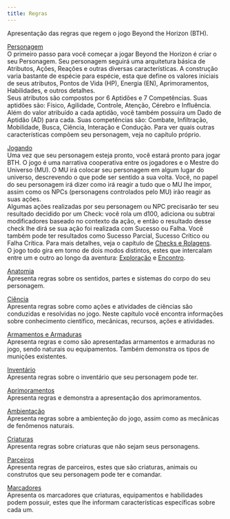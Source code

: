 ```yaml
---
title: Regras
---
```


Apresentação das regras que regem o jogo Beyond the Horizon (BTH).

[Personagem](./character/index.md)  
O primeiro passo para você começar a jogar Beyond the Horizon é criar o seu Personagem. Seu personagem seguirá uma arquitetura básica de Atributos, Ações, Reações e outras diversas características. A construção varia bastante de espécie para espécie, esta que define os valores iniciais de seus atributos, Pontos de Vida (HP), Energia (EN), Aprimoramentos, Habilidades, e outros detalhes.  
Seus atributos são compostos por 6 Aptidões e 7 Competências. Suas aptidões são: Físico, Agilidade, Controle, Atenção, Cérebro e Influência. Além do valor atribuído a cada aptidão, você também possuíra um Dado de Aptidão (AD) para cada. Suas competências são: Combate, Infiltração, Mobilidade, Busca, Ciência, Interação e Condução. Para ver quais outras características compõem seu personagem, veja no capítulo próprio.  

[Jogando](./play/index.md)  
Uma vez que seu personagem esteja pronto, você estará pronto para jogar BTH. O jogo é uma narrativa cooperativa entre os jogadores e o Mestre do Universo (MU). O MU irá colocar seu personagem em algum lugar do universo, descrevendo o que pode ser sentido a sua volta. Você, no papel do seu personagem irá dizer como irá reagir a tudo que o MU lhe impor, assim como os NPCs (personagens controlados pelo MU) irão reagir as suas ações.   
Algumas ações realizadas por seu personagem ou NPC precisarão ter seu resultado decidido por um Check: você rola um d100, adiciona ou subtrai modificadores baseado no contexto da ação, e então o resultado desse check lhe dirá se sua ação foi realizada com Sucesso ou Falha. Você também pode ter resultados como Sucesso Parcial, Sucesso Crítico ou Falha Crítica. Para mais detalhes, veja o capítulo de [Checks e Rolagens](../rules/play/checks.md).  
O jogo todo gira em torno de dois modos distintos, estes que intercalam entre um e outro ao longo da aventura: [Exploração](../rules/play/game_modes/exploration.md) e [Encontro](../rules/play/game_modes/encounter.md).  

[Anatomia](./anatomy/index.md)  
Apresenta regras sobre os sentidos, partes e sistemas do corpo do seu personagem.  

[Ciência](./science/index.md)  
Apresenta regras sobre como ações e atividades de ciências são conduzidas e resolvidas no jogo. Neste capítulo você encontra informações sobre conhecimento científico, mecânicas, recursos, ações e atividades.  

[Armamentos e Armaduras](./weapon_armor/index.md)  
Apresenta regras e como são apresentadas armamentos e armaduras no jogo, sendo naturais ou equipamentos. Também demonstra os tipos de munições existentes.  

[Inventário](./inventory.md)  
Apresenta regras sobre o inventário que seu personagem pode ter.  

[Aprimoramentos](./upgrades.md)   
Apresenta regras e demonstra a apresentação dos aprimoramentos.  

[Ambientação](./ambiance/index.md)  
Apresenta regras sobre a ambienteção do jogo, assim como as mecânicas de fenômenos naturais.  

[Criaturas](./creatures.md)  
Apresenta regras sobre criaturas que não sejam seus personagens.  

[Parceiros](./companion.md)  
Apresenta regras de parceiros, estes que são criaturas, animais ou construtos que seu personagem pode ter e comandar.  

[Marcadores](./tags/index.md)  
Apresenta os marcadores que criaturas, equipamentos e habilidades podem possuir, estes que lhe informam características específicas sobre cada um.  